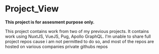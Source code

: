 # Project_View

**This project is for assesment purpose only.**

This project contains work from two of my previous projects. It contains work using NuxtJS, VueJS, Pug, Apollo GraphQL. I'm unable to share full project repos cause i am not permitted to do so, and most of the repos are hosted on various companies private githubs repos
